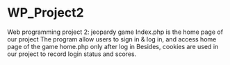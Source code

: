 # WP_Project2
Web programming project 2: jeopardy game
Index.php is the home page of our project
The program allow users to sign in & log in, and access home page of the game home.php only after log in
Besides, cookies are used in our project to record login status and scores.
